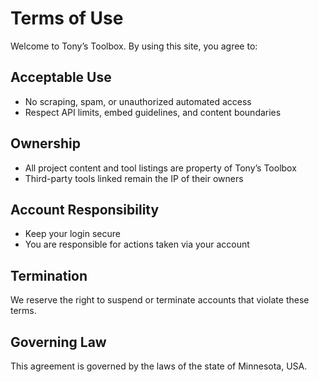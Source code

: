 # Terms of Use

Welcome to Tony’s Toolbox. By using this site, you agree to:

## Acceptable Use
- No scraping, spam, or unauthorized automated access
- Respect API limits, embed guidelines, and content boundaries

## Ownership
- All project content and tool listings are property of Tony’s Toolbox
- Third-party tools linked remain the IP of their owners

## Account Responsibility
- Keep your login secure
- You are responsible for actions taken via your account

## Termination
We reserve the right to suspend or terminate accounts that violate these terms.

## Governing Law
This agreement is governed by the laws of the state of Minnesota, USA.
